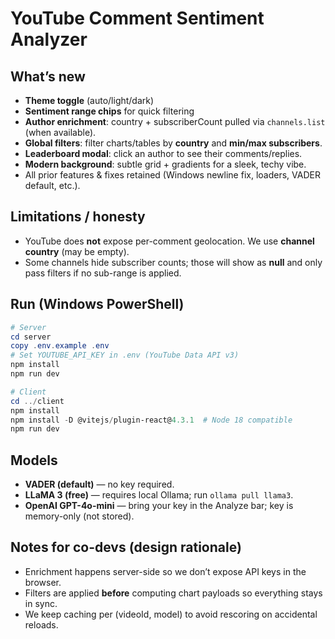# YouTube Comment Sentiment Analyzer

## What’s new
- **Theme toggle** (auto/light/dark)
- **Sentiment range chips** for quick filtering
- **Author enrichment**: country + subscriberCount pulled via `channels.list` (when available).
- **Global filters**: filter charts/tables by **country** and **min/max subscribers**.
- **Leaderboard modal**: click an author to see their comments/replies.
- **Modern background**: subtle grid + gradients for a sleek, techy vibe.
- All prior features & fixes retained (Windows newline fix, loaders, VADER default, etc.).

## Limitations / honesty
- YouTube does **not** expose per-comment geolocation. We use **channel country** (may be empty).
- Some channels hide subscriber counts; those will show as **null** and only pass filters if no sub-range is applied.

## Run (Windows PowerShell)
```powershell
# Server
cd server
copy .env.example .env
# Set YOUTUBE_API_KEY in .env (YouTube Data API v3)
npm install
npm run dev

# Client
cd ../client
npm install
npm install -D @vitejs/plugin-react@4.3.1  # Node 18 compatible
npm run dev
```

## Models
- **VADER (default)** — no key required.
- **LLaMA 3 (free)** — requires local Ollama; run `ollama pull llama3`.
- **OpenAI GPT-4o-mini** — bring your key in the Analyze bar; key is memory-only (not stored).

## Notes for co-devs (design rationale)
- Enrichment happens server-side so we don’t expose API keys in the browser.
- Filters are applied **before** computing chart payloads so everything stays in sync.
- We keep caching per (videoId, model) to avoid rescoring on accidental reloads.
